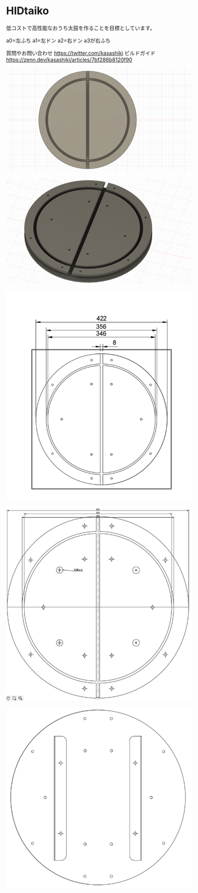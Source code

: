 # HIDtaiko
低コストで高性能なおうち太鼓を作ることを目標としています。

a0=左ふち a1=左ドン a2=右ドン a3が右ふち

質問やお問い合わせ
https://twitter.com/kasashiki
ビルドガイド
https://zenn.dev/kasashiki/articles/7bf286b8120f90

![c.png](images/images/c.png)

![b.png](images/images/b.png)


![a.png](images/images/a.png)

![ff.png](images/images/ff.png)

![e.png](images/images/e.png)







